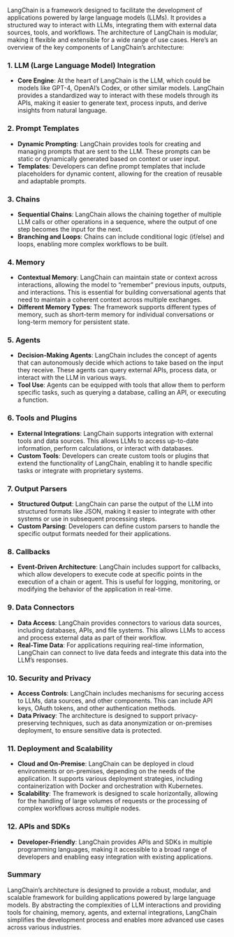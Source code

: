 LangChain is a framework designed to facilitate the development of applications powered by large language models (LLMs). It provides a structured way to interact with LLMs, integrating them with external data sources, tools, and workflows. The architecture of LangChain is modular, making it flexible and extensible for a wide range of use cases. Here’s an overview of the key components of LangChain’s architecture:

### 1. **LLM (Large Language Model) Integration**
   - **Core Engine**: At the heart of LangChain is the LLM, which could be models like GPT-4, OpenAI’s Codex, or other similar models. LangChain provides a standardized way to interact with these models through its APIs, making it easier to generate text, process inputs, and derive insights from natural language.

### 2. **Prompt Templates**
   - **Dynamic Prompting**: LangChain provides tools for creating and managing prompts that are sent to the LLM. These prompts can be static or dynamically generated based on context or user input.
   - **Templates**: Developers can define prompt templates that include placeholders for dynamic content, allowing for the creation of reusable and adaptable prompts.

### 3. **Chains**
   - **Sequential Chains**: LangChain allows the chaining together of multiple LLM calls or other operations in a sequence, where the output of one step becomes the input for the next.
   - **Branching and Loops**: Chains can include conditional logic (if/else) and loops, enabling more complex workflows to be built.

### 4. **Memory**
   - **Contextual Memory**: LangChain can maintain state or context across interactions, allowing the model to “remember” previous inputs, outputs, and interactions. This is essential for building conversational agents that need to maintain a coherent context across multiple exchanges.
   - **Different Memory Types**: The framework supports different types of memory, such as short-term memory for individual conversations or long-term memory for persistent state.

### 5. **Agents**
   - **Decision-Making Agents**: LangChain includes the concept of agents that can autonomously decide which actions to take based on the input they receive. These agents can query external APIs, process data, or interact with the LLM in various ways.
   - **Tool Use**: Agents can be equipped with tools that allow them to perform specific tasks, such as querying a database, calling an API, or executing a function.

### 6. **Tools and Plugins**
   - **External Integrations**: LangChain supports integration with external tools and data sources. This allows LLMs to access up-to-date information, perform calculations, or interact with databases.
   - **Custom Tools**: Developers can create custom tools or plugins that extend the functionality of LangChain, enabling it to handle specific tasks or integrate with proprietary systems.

### 7. **Output Parsers**
   - **Structured Output**: LangChain can parse the output of the LLM into structured formats like JSON, making it easier to integrate with other systems or use in subsequent processing steps.
   - **Custom Parsing**: Developers can define custom parsers to handle the specific output formats needed for their applications.

### 8. **Callbacks**
   - **Event-Driven Architecture**: LangChain includes support for callbacks, which allow developers to execute code at specific points in the execution of a chain or agent. This is useful for logging, monitoring, or modifying the behavior of the application in real-time.

### 9. **Data Connectors**
   - **Data Access**: LangChain provides connectors to various data sources, including databases, APIs, and file systems. This allows LLMs to access and process external data as part of their workflow.
   - **Real-Time Data**: For applications requiring real-time information, LangChain can connect to live data feeds and integrate this data into the LLM’s responses.

### 10. **Security and Privacy**
   - **Access Controls**: LangChain includes mechanisms for securing access to LLMs, data sources, and other components. This can include API keys, OAuth tokens, and other authentication methods.
   - **Data Privacy**: The architecture is designed to support privacy-preserving techniques, such as data anonymization or on-premises deployment, to ensure sensitive data is protected.

### 11. **Deployment and Scalability**
   - **Cloud and On-Premise**: LangChain can be deployed in cloud environments or on-premises, depending on the needs of the application. It supports various deployment strategies, including containerization with Docker and orchestration with Kubernetes.
   - **Scalability**: The framework is designed to scale horizontally, allowing for the handling of large volumes of requests or the processing of complex workflows across multiple nodes.

### 12. **APIs and SDKs**
   - **Developer-Friendly**: LangChain provides APIs and SDKs in multiple programming languages, making it accessible to a broad range of developers and enabling easy integration with existing applications.

### Summary
LangChain’s architecture is designed to provide a robust, modular, and scalable framework for building applications powered by large language models. By abstracting the complexities of LLM interactions and providing tools for chaining, memory, agents, and external integrations, LangChain simplifies the development process and enables more advanced use cases across various industries.